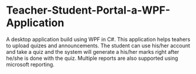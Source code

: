 # Teacher-Student-Portal-a-WPF-Application
A desktop application build using WPF in C#. This application helps teahers to upload quizes and announcements. 
The student can use his/her account and take a quiz and the system will generate a his/her marks right after he/she is done with the quiz.
Multiple reports are also supported using microsoft reporting.
